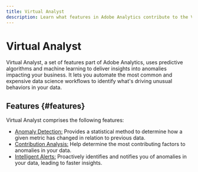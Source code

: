 ```yaml
---
title: Virtual Analyst
description: Learn what features in Adobe Analytics contribute to the Virtual Analyst.
---
```


# Virtual Analyst

Virtual Analyst, a set of features part of Adobe Analytics, uses predictive algorithms and machine learning to deliver insights into anomalies impacting your business. It lets you automate the most common and expensive data science workflows to identify what's driving unusual behaviors in your data.

## Features {#features}

Virtual Analyst comprises the following features:

* [Anomaly Detection:](c-anomaly-detection/anomaly-detection.md) Provides a statistical method to determine how a given metric has changed in relation to previous data.
* [Contribution Analysis:](contribution-analysis/run-contribution-analysis.md) Help determine the most contributing factors to anomalies in your data.
* [Intelligent Alerts:](../c-intelligent-alerts/intellligent-alerts.md) Proactively identifies and notifies you of anomalies in your data, leading to faster insights.
